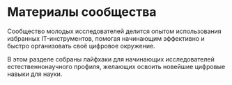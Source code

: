 # Материалы сообщества

Сообщество молодых исследователей делится опытом использования избранных IT-инструментов, помогая начинающим эффективно и быстро организовать своё цифровое окружение.

В этом разделе собраны лайфхаки для начинающих исследователей естественнонаучного профиля, желающих освоить новейшие цифровые навыки для науки. 